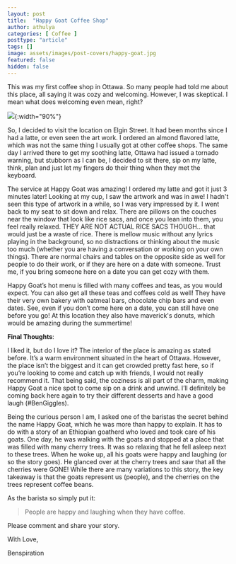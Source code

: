 ```yaml
---
layout: post
title:  "Happy Goat Coffee Shop"
author: athulya
categories: [ Coffee ]
posttype: "article"
tags: []
image: assets/images/post-covers/happy-goat.jpg
featured: false
hidden: false
---
```


This was my first coffee shop in Ottawa. So many people had told me about this place, all saying it was cozy and welcoming. However, I was skeptical. I mean what does welcoming even mean, right?

![](/assets/images/happy-goat/laptop-cup.jpg){:width="90%"}

So, I decided to visit the location on Elgin Street. It had been months since I had a latte, or even seen the art work. I ordered an almond flavored latte, which was not the same thing I usually got at other coffee shops. The same day I arrived there to get my soothing latte, Ottawa had issued a tornado warning, but stubborn as I can be, I decided to sit there, sip on my latte, think, plan and just let my fingers do their thing when they met the keyboard.

The service at Happy Goat was amazing! I ordered my latte and got it just 3 minutes later! Looking at my cup, I saw the artwork and was in awe! I hadn't seen this type of artwork in a while, so I was very impressed by it. I went back to my seat to sit down and relax. There are pillows on the couches near the window that look like rice sacs, and once you lean into them, you feel really relaxed. THEY ARE NOT ACTUAL RICE SACS THOUGH… that would just be a waste of rice. There is mellow music without any lyrics playing in the background, so no distractions or thinking about the music too much (whether you are having a conversation or working on your own things). There are normal chairs and tables on the opposite side as well for people to do their work, or if they are here on a date with someone. Trust me, if you bring someone here on a date you can get cozy with them.
 

Happy Goat’s hot menu is filled with many coffees and teas, as you would expect. You can also get all these teas and coffees cold as well! They have their very own bakery with oatmeal bars, chocolate chip bars and even dates. See, even if you don’t come here on a date, you can still have one before you go! At this location they also have maverick's donuts, which would be amazing during the summertime!


**Final Thoughts**:

I liked it, but do I love it? The interior of the place is amazing as stated before. It’s a warm environment situated in the heart of Ottawa. However, the place isn’t the biggest and it can get crowded pretty fast here, so if you’re looking to come and catch up with friends, I would not really recommend it. That being said, the coziness is all part of the charm, making Happy Goat a nice spot to come sip on a drink and unwind. I’ll definitely be coming back here again to try their different desserts and have a good laugh (#BenGiggles).


Being the curious person I am, I asked one of the baristas the secret behind the name Happy Goat, which he was more than happy to explain. It has to do with a story of an Ethiopian goatherd who loved and took care of his goats. One day, he was walking with the goats and stopped at a place that was filled with many cherry trees. It was so relaxing that he fell asleep next to these trees. When he woke up, all his goats were happy and laughing (or so the story goes). He glanced over at the cherry trees and saw that all the cherries were GONE! While there are many variations to this story, the key takeaway is that the goats represent us (people), and the cherries on the trees represent coffee beans.

As the barista so simply put it:
> People are happy and laughing when they have coffee.


Please comment and share your story.


With Love,

Benspiration
